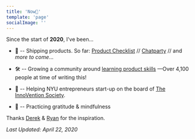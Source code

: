```yaml
---
title: 'Now📍'
template: 'page'
socialImage: ''
---
```


Since the start of **2020**, I've been...

- 🚢 -- Shipping products. So far: [Product Checklist](https://productchecklist.co) // [Chatparty](https://www.producthunt.com/posts/chatparty) // and _more to come_...

- 🛠️ -- Growing a community around [learning product skills](https://theproductperson.com) —Over 4,100 people at time of writing this!

- 🚀 -- Helping NYU entrepreneurs start-up on the board of [The InnoVention Society](https://ivs.nyc).

- 🧘 -- Practicing gratitude & mindfulness

Thanks [Derek](https://nownownow.com/about) & [Ryan](https://www.ryanckulp.com/now/) for the inspiration.

_Last Updated: April 22, 2020_
